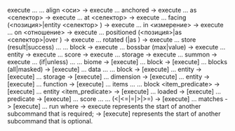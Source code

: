 execute ...
... align <оси> -> execute
... anchored <anchor> -> execute
... as <селектор> -> execute
... at <селектор> -> execute
... facing (<позиция>|entity <селектор> <anchor>) -> execute
... in <измерение> -> execute
... on <отношение> -> execute
... positioned (<позиция>|as <селектор>|over <heightmap>) -> execute
... rotated (<rot>|as <targets>) -> execute
... store (result|success) ...
    ... block <targetPos> <path> <type> <scale> -> execute
    ... bossbar <id> (max|value) -> execute
    ... entity <target> <path> <type> <scale> -> execute
    ... score <targets> <objective> -> execute
    ... storage <target> <path> <type> <scale> -> execute
... summon <entity> -> execute
... (if|unless) ...
    ... biome <pos> <biome> -> [execute]
    ... block <pos> <block> -> [execute]
    ... blocks <start> <end> <destination> (all|masked) -> [execute]
    ... data ...
        ... block <sourcePos> <path> -> [execute]
        ... entity <source> <path> -> [execute]
        ... storage <source> <path> -> [execute]
    ... dimension <dimension> -> [execute]
    ... entity <entities> -> [execute]
    ... function <function> -> [execute]
    ... items ...
        ... block <sourcePos> <slots> <item_predicate> -> [execute]
        ... entity <source> <slots> <item_predicate> -> [execute]
    ... loaded <pos> -> [execute]
    ... predicate <predicate> -> [execute]
    ... score <target> <targetObjective> ...
        ... (<|<=|=|>|>=) <source> <sourceObjective> -> [execute]
        ... matches <range> -> [execute]
... run <command>
where -> execute represents the start of another subcommand that is required; -> [execute] represents the start of another subcommand that is optional.